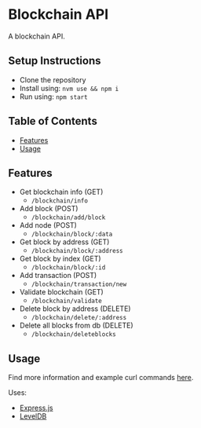 Blockchain API
==============

A blockchain API.

## Setup Instructions
* Clone the repository
* Install using: `nvm use && npm i`
* Run using: `npm start`

## Table of Contents

* [Features](#features)
* [Usage](#usage)

## Features

* Get blockchain info (GET)
  * `/blockchain/info`
* Add block (POST)
  * `/blockchain/add/block`
* Add node (POST)
  * `/blockchain/block/:data`
* Get block by address (GET)
  * `/blockchain/block/:address`
* Get block by index (GET)
  * `/blockchain/block/:id`
* Add transaction (POST)
  * `/blockchain/transaction/new`
* Validate blockchain (GET)
  * `/blockchain/validate`
* Delete block by address (DELETE)
  * `/blockchain/delete/:address`
* Delete all blocks from db (DELETE)
  * `/blockchain/deleteblocks`

## Usage

Find more information and example curl commands [here](https://blockchain-api.readthedocs.io/en/latest/).


Uses:

* [Express.js](http://expressjs.com/)
* [LevelDB](http://leveldb.org/)
